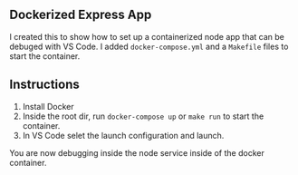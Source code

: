 ## Dockerized Express App

I created this to show how to set up a containerized node app that can be debuged with VS Code. I added `docker-compose.yml` and a `Makefile` files to start the container.

## Instructions

1. Install Docker
2. Inside the root dir, run `docker-compose up` or `make run` to start the container.
3. In VS Code selet the launch configuration and launch.

You are now debugging inside the node service inside of the docker container.